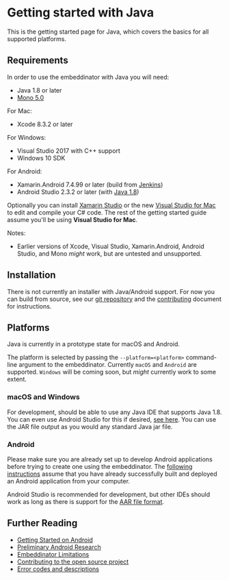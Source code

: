 # Getting started with Java

This is the getting started page for Java, which covers the basics for all supported platforms.

## Requirements

In order to use the embeddinator with Java you will need:
* Java 1.8 or later
* [Mono 5.0](http://www.mono-project.com/download/)

For Mac:
* Xcode 8.3.2 or later

For Windows:
* Visual Studio 2017 with C++ support
* Windows 10 SDK

For Android:
* Xamarin.Android 7.4.99 or later (build from [Jenkins](https://jenkins.mono-project.com/view/Xamarin.Android/job/xamarin-android/lastSuccessfulBuild/Azure/))
* Android Studio 2.3.2 or later (with [Java 1.8](https://developer.android.com/guide/platform/j8-jack.html))

Optionally you can install [Xamarin Studio](https://developer.xamarin.com/guides/cross-platform/xamarin-studio/) or the new [Visual Studio for Mac](https://www.visualstudio.com/vs/visual-studio-mac/) to edit and compile your C# code. The rest of the getting started guide assume you'll be using **Visual Studio for Mac**.


Notes:

* Earlier versions of Xcode, Visual Studio, Xamarin.Android, Android Studio, and Mono _might_ work, but are untested and unsupported.

## Installation

There is not currently an installer with Java/Android support. For now you can build from source, see our [git repository](https://github.com/mono/Embeddinator-4000/) and the [contributing](Contributing.md) document for instructions.

## Platforms

Java is currently in a prototype state for macOS and Android.

The platform is selected by passing the `--platform=<platform>` command-line
argument to the embeddinator. Currently `macOS` and `Android` are supported. `Windows` will be coming soon, but _might_ currently work to some extent.

### macOS and Windows

For development, should be able to use any Java IDE that supports Java 1.8. You can even use Android Studio for this if desired, [see here](https://stackoverflow.com/questions/16626810/can-android-studio-be-used-to-run-standard-java-projects). You can use the JAR file output as you would any standard Java jar file.

### Android

Please make sure you are already set up to develop Android applications before trying to create one using the embeddinator. The [following instructions](getting-started-java-android.md) assume that you have already successfully built and deployed an Android application from your computer.

Android Studio is recommended for development, but other IDEs should work as long as there is support for the [AAR file format](https://developer.android.com/studio/projects/android-library.html). 

## Further Reading

* [Getting Started on Android](getting-started-java-android.md)
* [Preliminary Android Research](android-preliminary-research.md)
* [Embeddinator Limitations](Limitations.md)
* [Contributing to the open source project](Contributing.md)
* [Error codes and descriptions](errors.md)
